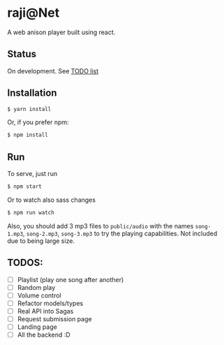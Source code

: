 # raji@Net
A web anison player built using react.

## Status
On development. See [TODO list](#todos)

## Installation
```sh
$ yarn install
```
Or, if you prefer npm:
```sh
$ npm install
```
## Run
To serve, just run
```sh
$ npm start
```
Or to watch also sass changes
```sh
$ npm run watch
```

Also, you should add 3 mp3 files to `public/audio` with the names `song-1.mp3`, `song-2.mp3`, `song-3.mp3` to try the playing capabilities. Not included due to being large size.

## TODOS:
- [ ] Playlist (play one song after another)
- [ ] Random play
- [ ] Volume control
- [ ] Refactor models/types
- [ ] Real API into Sagas
- [ ] Request submission page
- [ ] Landing page
- [ ] All the backend :D